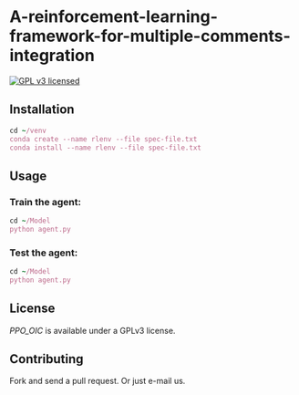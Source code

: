 # A-reinforcement-learning-framework-for-multiple-comments-integration
 
[![GPL v3 licensed](https://img.shields.io/badge/License-GPL%20v3-blue.svg)](https://github.com/98k-bot/GAN-Assisted-Preference-Based-Learning/blob/master/LICENSE) 

## Installation
```ruby
cd ~/venv
conda create --name rlenv --file spec-file.txt
conda install --name rlenv --file spec-file.txt
```
## Usage

### Train the agent:
```ruby
cd ~/Model
python agent.py
```
### Test the agent:
```ruby
cd ~/Model
python agent.py
```
## License

_PPO_OIC_ is available under a GPLv3 license.

## Contributing

Fork and send a pull request. Or just e-mail us.
